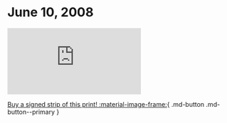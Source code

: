 # June 10, 2008

![](https://www.achewood.com/comic.php?date=06102008)

[Buy a signed strip of this print! :material-image-frame:](https://achewood-holiday-pop-up.myshopify.com/products/strip#06102008){ .md-button .md-button--primary }
